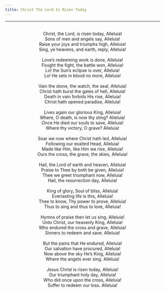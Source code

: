 ```yaml
---
title: Christ The Lord Is Risen Today
---
```


---
<center>
<br/>
Christ, the Lord, is risen today, Alleluia!<br/>
Sons of men and angels say, Alleluia!<br/>
Raise your joys and triumphs high, Alleluia!<br/>
Sing, ye heavens, and earth, reply, Alleluia!<br/>
<br/>
Love’s redeeming work is done, Alleluia!<br/>
Fought the fight, the battle won, Alleluia!<br/>
Lo! the Sun’s eclipse is over, Alleluia!<br/>
Lo! He sets in blood no more, Alleluia!<br/>
<br/>
Vain the stone, the watch, the seal, Alleluia!<br/>
Christ hath burst the gates of hell, Alleluia!<br/>
Death in vain forbids His rise, Alleluia!<br/>
Christ hath opened paradise, Alleluia!<br/>
<br/>
Lives again our glorious King, Alleluia!<br/>
Where, O death, is now thy sting? Alleluia!<br/>
Once He died our souls to save, Alleluia!<br/>
Where thy victory, O grave? Alleluia!<br/>
<br/>
Soar we now where Christ hath led, Alleluia!<br/>
Following our exalted Head, Alleluia!<br/>
Made like Him, like Him we rise, Alleluia!<br/>
Ours the cross, the grave, the skies, Alleluia!<br/>
<br/>
Hail, the Lord of earth and heaven, Alleluia!<br/>
Praise to Thee by both be given, Alleluia!<br/>
Thee we greet triumphant now, Alleluia!<br/>
Hail, the resurrection day, Alleluia!<br/>
<br/>
King of glory, Soul of bliss, Alleluia!<br/>
Everlasting life is this, Alleluia!<br/>
Thee to know, Thy power to prove, Alleluia!<br/>
Thus to sing and thus to love, Alleluia!<br/>
<br/>
Hymns of praise then let us sing, Alleluia!<br/>
Unto Christ, our heavenly King, Alleluia!<br/>
Who endured the cross and grave, Alleluia!<br/>
Sinners to redeem and save. Alleluia!<br/>
<br/>
But the pains that He endured, Alleluia!<br/>
Our salvation have procured, Alleluia!<br/>
Now above the sky He’s King, Alleluia!<br/>
Where the angels ever sing. Alleluia!<br/>
<br/>
Jesus Christ is risen today, Alleluia!<br/>
Our triumphant holy day, Alleluia!<br/>
Who did once upon the cross, Alleluia!<br/>
Suffer to redeem our loss. Alleluia!<br/>

</center>